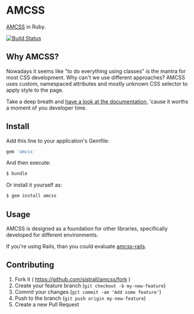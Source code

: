 # AMCSS

[AMCSS](http://amcss.github.io/) in Ruby.

[![Build Status](https://travis-ci.org/sistrall/amcss.svg)](https://travis-ci.org/sistrall/amcss)

## Why AMCSS?

Nowadays it seems like "to do everything using classes" is the mantra for most CSS development.
Why can't we use different approaches? AMCSS uses custom, namespaced attributes and mostly unknown
CSS selector to apply style to the page.

Take a deep breath and [have a look at the documentation](http://amcss.github.io/), 'cause it worths
a moment of you developer time.

## Install

Add this line to your application's Gemfile:

```ruby
gem 'amcss'
```

And then execute:

```bash
$ bundle
```

Or install it yourself as:

```bash
$ gem install amcss
```

## Usage

AMCSS is designed as a foundation for other libraries, specifically
developed for different environments.

If you're using Rails, than you could evaluate [amcss-rails](https://github.com/sistrall/amcss-rails).

## Contributing

1. Fork it ( https://github.com/sistrall/amcss/fork )
2. Create your feature branch (`git checkout -b my-new-feature`)
3. Commit your changes (`git commit -am 'Add some feature'`)
4. Push to the branch (`git push origin my-new-feature`)
5. Create a new Pull Request
